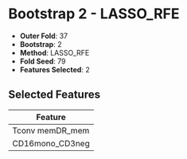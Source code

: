 # Bootstrap 2 - LASSO_RFE

- **Outer Fold**: 37
- **Bootstrap**: 2
- **Method**: LASSO_RFE
- **Fold Seed**: 79
- **Features Selected**: 2

## Selected Features

| Feature |
|---------|
| Tconv memDR_mem |
| CD16mono_CD3neg |
